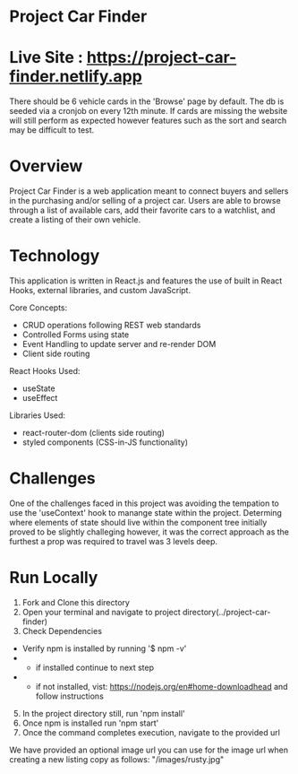 # Project Car Finder

# Live Site : https://project-car-finder.netlify.app


There should be 6 vehicle cards in the 'Browse' page by default. The db is seeded via a cronjob on every 12th minute. If cards are missing the website will still perform as expected however features such as the sort and search may be difficult to test.

# Overview

Project Car Finder is a web application meant to connect buyers and sellers in the purchasing and/or selling
of a project car. Users are able to browse through a list of available cars, add their favorite cars to a watchlist, and create a listing of their own vehicle.

# Technology

This application is written in React.js and features the use of built in React Hooks, external libraries, and custom JavaScript.

Core Concepts:
- CRUD operations following REST web standards
- Controlled Forms using state
- Event Handling to update server and re-render DOM
- Client side routing

React Hooks Used:
- useState 
- useEffect

Libraries Used:
- react-router-dom (clients side routing)
- styled components (CSS-in-JS functionality)

# Challenges

One of the challenges faced in this project was avoiding the tempation to use the 'useContext' hook to manange state within the project. Determing where elements of state should live within the component tree initially proved to be slightly challeging however, it was the correct approach as the furthest a prop was required to travel was 3 levels deep.

# Run Locally

1. Fork and Clone this directory
2. Open your terminal and navigate to project directory(../project-car-finder)
3. Check Dependencies
- Verify npm is installed by running '$ npm -v'
- - if installed continue to next step 
- - if not installed, vist: https://nodejs.org/en#home-downloadhead and follow instructions
5. In the project directory still, run 'npm install'
8. Once npm is installed run 'npm start'
9. Once the command completes execution, navigate to the provided url

We have provided an optional image url you can use for the image url when creating a new listing
copy as follows: "/images/rusty.jpg"



